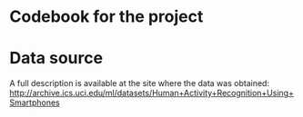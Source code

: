 # Codebook for the project

# Data source
A full description is available at the site where the data was obtained: http://archive.ics.uci.edu/ml/datasets/Human+Activity+Recognition+Using+Smartphones
